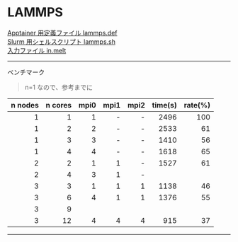 # LAMMPS

[Apptainer 用定義ファイル lammps.def](lammps.def)<br>
[Slurm 用シェルスクリプト lammps.sh](lammps.sh)<br>
[入力ファイル in.melt](in.melt)<br>

---
ベンチマーク
> n=1 なので、参考までに

|n nodes|n cores|mpi0|mpi1|mpi2|time(s)|rate(%)|
|--:|--:|--:|--:|--:|--:|--:|
|1|1|1|-|-|2496|100|
|1|2|2|-|-|2533|61|
|1|3|3|-|-|1410|56|
|1|4|4|-|-|1618|65|
|2|2|1|1|-|1527|61|
|2|4|3|1|-|||
|3|3|1|1|1|1138|46|
|3|6|4|1|1|1376|55|
|3|9||||||
|3|12|4|4|4|915|37|
---
